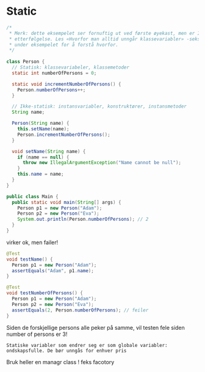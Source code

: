# Static

```java
/* 
 * Merk: dette eksempelet ser fornuftig ut ved første øyekast, men er IKKE til
 * etterfølgelse. Les «Hvorfor man alltid unngår klassevariabler» -seksjonen
 * under eksempelet for å forstå hvorfor.
 */
 
class Person {
  // Statisk: klassevariabeler, klassemetoder
  static int numberOfPersons = 0;

  static void incrementNumberOfPersons() {
    Person.numberOfPersons++;
  }

  // Ikke-statisk: instansvariabler, konstruktører, instansmetoder
  String name;

  Person(String name) {
    this.setName(name);
    Person.incrementNumberOfPersons();
  }

  void setName(String name) {
    if (name == null) {
      throw new IllegalArgumentException("Name cannot be null");
    }
    this.name = name;
  }
}

public class Main {
  public static void main(String[] args) {
    Person p1 = new Person("Adam");
    Person p2 = new Person("Eva");
    System.out.println(Person.numberOfPersons); // 2
  }
}
```

virker ok, men failer!

```java
@Test
void testName() {
  Person p1 = new Person("Adam");
  assertEquals("Adam", p1.name);
}

@Test
void testNumberOfPersons() {
  Person p1 = new Person("Adam");
  Person p2 = new Person("Eva");
  assertEquals(2, Person.numberOfPersons); // feiler
}
```

Siden de forskjellige persons alle peker på samme, vil testen fele siden number of persons er 3!

`Statiske variabler som endrer seg er som globale variabler: ondskapsfulle. De bør unngås for enhver pris`

Bruk heller en managr class ! feks facotory